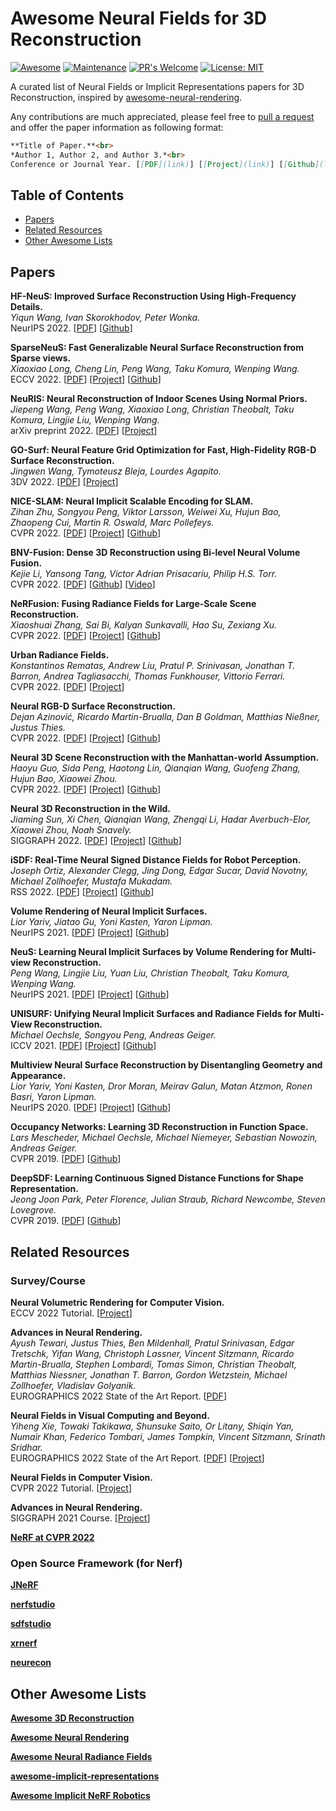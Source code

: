# Awesome Neural Fields for 3D Reconstruction

[![Awesome](https://cdn.rawgit.com/sindresorhus/awesome/d7305f38d29fed78fa85652e3a63e154dd8e8829/media/badge.svg)](https://github.com/sindresorhus/awesome) [![Maintenance](https://img.shields.io/badge/Maintained%3F-yes-green.svg)](https://GitHub.com/Naereen/StrapDown.js/graphs/commit-activity) [![PR's Welcome](https://img.shields.io/badge/PRs-welcome-brightgreen.svg?style=flat)](http://makeapullrequest.com) [![License: MIT](https://img.shields.io/badge/License-MIT-yellow.svg)](https://opensource.org/licenses/MIT)

A curated list of Neural Fields or Implicit Representations papers for 3D Reconstruction, inspired by [
awesome-neural-rendering](https://github.com/weihaox/awesome-neural-rendering).

Any contributions are much appreciated, please feel free to [pull a request](https://github.com/imbinwang/awesome-nerf-3d-reconstruction/pulls) and offer the paper information as following format:

``` markdown
**Title of Paper.**<br>
*Author 1, Author 2, and Author 3.*<br>
Conference or Journal Year. [[PDF](link)] [[Project](link)] [[Github](link)] [[Video](link)] [[Data](link)]
```

## Table of Contents</summary>

- [Papers](#papers)
- [Related Resources](#related-resources)
- [Other Awesome Lists](#other-awesome-lists)

## Papers

**HF-NeuS: Improved Surface Reconstruction Using High-Frequency Details.**<br>
*Yiqun Wang, Ivan Skorokhodov, Peter Wonka.*<br>
NeurIPS 2022. [[PDF](https://arxiv.org/abs/2206.07850)] [[Github](https://github.com/yiqun-wang/HFS)]

**SparseNeuS: Fast Generalizable Neural Surface Reconstruction from Sparse views.**<br>
*Xiaoxiao Long, Cheng Lin, Peng Wang, Taku Komura, Wenping Wang.*<br>
ECCV 2022. [[PDF](https://arxiv.org/abs/2206.05737)] [[Project](https://www.xxlong.site/SparseNeuS/)] [[Github](https://github.com/xxlong0/SparseNeuS)]

**NeuRIS: Neural Reconstruction of Indoor Scenes Using Normal Priors.**<br>
*Jiepeng Wang, Peng Wang, Xiaoxiao Long, Christian Theobalt, Taku Komura, Lingjie Liu, Wenping Wang.*<br>
arXiv preprint 2022. [[PDF](https://arxiv.org/abs/2206.13597)] [[Project](https://jiepengwang.github.io/NeuRIS/)]

**GO-Surf: Neural Feature Grid Optimization for Fast, High-Fidelity RGB-D Surface Reconstruction.**<br>
*Jingwen Wang, Tymoteusz Bleja, Lourdes Agapito.*<br>
3DV 2022. [[PDF](https://arxiv.org/abs/2206.14735)] [[Project](https://jingwenwang95.github.io/go_surf/)]

**NICE-SLAM: Neural Implicit Scalable Encoding for SLAM.**<br>
*Zihan Zhu, Songyou Peng, Viktor Larsson, Weiwei Xu, Hujun Bao, Zhaopeng Cui, Martin R. Oswald, Marc Pollefeys.*<br>
CVPR 2022. [[PDF](https://arxiv.org/abs/2112.12130)] [[Project](https://pengsongyou.github.io/nice-slam)] [[Github](https://github.com/cvg/nice-slam)]

**BNV-Fusion: Dense 3D Reconstruction using Bi-level Neural Volume Fusion.**<br>
*Kejie Li, Yansong Tang, Victor Adrian Prisacariu, Philip H.S. Torr.*<br>
CVPR 2022. [[PDF](https://arxiv.org/abs/2204.01139)] [[Github](https://github.com/likojack/bnv_fusion)] [[Video](https://www.youtube.com/watch?v=ptx5vtQ9SvM)]

**NeRFusion: Fusing Radiance Fields for Large-Scale Scene Reconstruction.**<br>
*Xiaoshuai Zhang, Sai Bi, Kalyan Sunkavalli, Hao Su, Zexiang Xu.*<br>
CVPR 2022. [[PDF](https://arxiv.org/abs/2203.11283)] [[Project](https://jetd1.github.io/NeRFusion-Web/)] [[Github](https://github.com/jetd1/NeRFusion)]

**Urban Radiance Fields.**<br>
*Konstantinos Rematas, Andrew Liu, Pratul P. Srinivasan, Jonathan T. Barron, Andrea Tagliasacchi, Thomas Funkhouser, Vittorio Ferrari.*<br>
CVPR 2022. [[PDF](https://arxiv.org/abs/2111.14643)] [[Project](https://urban-radiance-fields.github.io/)]

**Neural RGB-D Surface Reconstruction.**<br>
*Dejan Azinović, Ricardo Martin-Brualla, Dan B Goldman, Matthias Nießner, Justus Thies.*<br>
CVPR 2022. [[PDF](https://arxiv.org/abs/2104.04532)] [[Project](https://dazinovic.github.io/neural-rgbd-surface-reconstruction/)] [[Github](https://github.com/dazinovic/neural-rgbd-surface-reconstruction)]

**Neural 3D Scene Reconstruction with the Manhattan-world Assumption.**<br>
*Haoyu Guo, Sida Peng, Haotong Lin, Qianqian Wang, Guofeng Zhang, Hujun Bao, Xiaowei Zhou.*<br>
CVPR 2022. [[PDF](https://arxiv.org/abs/2205.02836)] [[Project](https://zju3dv.github.io/manhattan_sdf/)] [[Github](https://github.com/zju3dv/manhattan_sdf)]

**Neural 3D Reconstruction in the Wild.**<br>
*Jiaming Sun, Xi Chen, Qianqian Wang, Zhengqi Li, Hadar Averbuch-Elor, Xiaowei Zhou, Noah Snavely.*<br>
SIGGRAPH 2022. [[PDF](https://arxiv.org/abs/2205.12955)] [[Project](https://zju3dv.github.io/neuralrecon-w/)] [[Github](https://github.com/zju3dv/NeuralRecon-W)]

**iSDF: Real-Time Neural Signed Distance Fields for Robot Perception.**<br>
*Joseph Ortiz, Alexander Clegg, Jing Dong, Edgar Sucar, David Novotny, Michael Zollhoefer, Mustafa Mukadam.*<br>
RSS 2022. [[PDF](https://arxiv.org/abs/2204.02296)] [[Project](https://joeaortiz.github.io/iSDF/)] [[Github](https://github.com/facebookresearch/iSDF)]

**Volume Rendering of Neural Implicit Surfaces.**<br>
*Lior Yariv, Jiatao Gu, Yoni Kasten, Yaron Lipman.*<br>
NeurIPS 2021. [[PDF](https://arxiv.org/abs/2106.12052)] [[Project](https://lioryariv.github.io/volsdf/)] [[Github](https://github.com/lioryariv/volsdf)]

**NeuS: Learning Neural Implicit Surfaces by Volume Rendering for Multi-view Reconstruction.**<br>
*Peng Wang, Lingjie Liu, Yuan Liu, Christian Theobalt, Taku Komura, Wenping Wang.*<br>
NeurIPS 2021. [[PDF](https://arxiv.org/abs/2106.10689)] [[Project](https://lingjie0206.github.io/papers/NeuS/index.htm)] [[Github](https://github.com/Totoro97/NeuS)]

**UNISURF: Unifying Neural Implicit Surfaces and Radiance Fields for Multi-View Reconstruction.**<br>
*Michael Oechsle, Songyou Peng, Andreas Geiger.*<br>
ICCV 2021. [[PDF](https://arxiv.org/abs/2104.10078)] [[Project](https://moechsle.github.io/unisurf/)] [[Github](https://github.com/autonomousvision/unisurf)]

**Multiview Neural Surface Reconstruction by Disentangling Geometry and Appearance.**<br>
*Lior Yariv, Yoni Kasten, Dror Moran, Meirav Galun, Matan Atzmon, Ronen Basri, Yaron Lipman.*<br>
NeurIPS 2020. [[PDF](https://arxiv.org/abs/2003.09852)] [[Project](https://lioryariv.github.io/idr/)] [[Github](https://github.com/lioryariv/idr)]

**Occupancy Networks: Learning 3D Reconstruction in Function Space.**<br>
*Lars Mescheder, Michael Oechsle, Michael Niemeyer, Sebastian Nowozin, Andreas Geiger.*<br>
CVPR 2019. [[PDF](https://arxiv.org/abs/1812.03828)] [[Github](https://github.com/autonomousvision/occupancy_networks)]

**DeepSDF: Learning Continuous Signed Distance Functions for Shape Representation.**<br>
*Jeong Joon Park, Peter Florence, Julian Straub, Richard Newcombe, Steven Lovegrove.*<br>
CVPR 2019. [[PDF](https://arxiv.org/abs/1901.05103)] [[Github](https://github.com/facebookresearch/DeepSDF)]

## Related Resources

### Survey/Course

**Neural Volumetric Rendering for Computer Vision.**<br>
ECCV 2022 Tutorial. [[Project](https://sites.google.com/berkeley.edu/nerf-tutorial/home)]

**Advances in Neural Rendering.**<br>
*Ayush Tewari, Justus Thies, Ben Mildenhall, Pratul Srinivasan, Edgar Tretschk, Yifan Wang, Christoph Lassner, Vincent Sitzmann, Ricardo Martin-Brualla, Stephen Lombardi, Tomas Simon, Christian Theobalt, Matthias Niessner, Jonathan T. Barron, Gordon Wetzstein, Michael Zollhoefer, Vladislav Golyanik.*<br>
EUROGRAPHICS 2022 State of the Art Report. [[PDF](https://arxiv.org/abs/2111.05849)]

**Neural Fields in Visual Computing and Beyond.**<br>
*Yiheng Xie, Towaki Takikawa, Shunsuke Saito, Or Litany, Shiqin Yan, Numair Khan, Federico Tombari, James Tompkin, Vincent Sitzmann, Srinath Sridhar.*<br>
EUROGRAPHICS 2022 State of the Art Report. [[PDF](https://arxiv.org/abs/2111.11426)] [[Project](https://neuralfields.cs.brown.edu/eg22.html)]

**Neural Fields in Computer Vision.**<br>
CVPR 2022 Tutorial. [[Project](https://neuralfields.cs.brown.edu/cvpr22.html)]

**Advances in Neural Rendering.**<br>
SIGGRAPH 2021 Course. [[Project](https://www.neuralrender.com/)]

**[NeRF at CVPR 2022](https://dellaert.github.io/NeRF22/)**

### Open Source Framework (for Nerf)

**[JNeRF](https://github.com/Jittor/JNeRF)**

**[nerfstudio](https://github.com/nerfstudio-project/nerfstudio)**

**[sdfstudio](https://github.com/autonomousvision/sdfstudio)**

**[xrnerf](https://github.com/openxrlab/xrnerf)**

**[neurecon](https://github.com/ventusff/neurecon)**

## Other Awesome Lists

**[Awesome 3D Reconstruction](https://github.com/openMVG/awesome_3DReconstruction_list)**

**[Awesome Neural Rendering](https://github.com/weihaox/awesome-neural-rendering)**

**[Awesome Neural Radiance Fields](https://github.com/yenchenlin/awesome-NeRF)**

**[awesome-implicit-representations](https://github.com/vsitzmann/awesome-implicit-representations)**

**[Awesome Implicit NeRF Robotics](https://github.com/zubair-irshad/Awesome-Implicit-NeRF-Robotics)**
